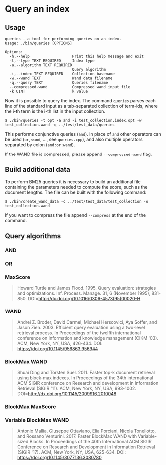 # Query an index

## Usage 

```
queries - a tool for performing queries on an index.
Usage: ./bin/queries [OPTIONS]

Options:
  -h,--help                   Print this help message and exit
  -t,--type TEXT REQUIRED     Index type
  -a,--algorithm TEXT REQUIRED
                              Query algorithm
  -i,--index TEXT REQUIRED    Collection basename
  -w,--wand TEXT              Wand data filename
  -q,--query TEXT             Queries filename
  --compressed-wand           Compressed wand input file
  -k UINT                     k value
```


Now it is possible to query the index. The command `queries` parses each line of the standard input as a tab-separated collection of term-ids, where the i-th
term is the i-th list in the input collection.

    $ ./bin/queries -t opt -a and -i test_collection.index.opt -w test_collection.wand -q ../test/test_data/queries

This performs conjunctive queries (`and`). In place of `and` other operators can
be used (`or`, `wand`, ..., see `queries.cpp`), and also multiple operators
separated by colon (`and:or:wand`).

If the WAND file is compressed, please append `--compressed-wand` flag.

## Build additional data

To perform BM25 queries it is necessary to build an additional file containing
the parameters needed to compute the score, such as the document lengths. The
file can be built with the following command:

    $ ./bin/create_wand_data -c ../test/test_data/test_collection -o test_collection.wand

If you want to compress the file append `--compress` at the end of the command.


## Query algorithms


### AND


### OR


### MaxScore

> Howard Turtle and James Flood. 1995. Query evaluation: strategies and optimizations. Inf. Process. Manage. 31, 6 (November 1995), 831-850. DOI=http://dx.doi.org/10.1016/0306-4573(95)00020-H

### WAND

> Andrei Z. Broder, David Carmel, Michael Herscovici, Aya Soffer, and Jason Zien. 2003. Efficient query evaluation using a two-level retrieval process. In Proceedings of the twelfth international conference on Information and knowledge management (CIKM '03). ACM, New York, NY, USA, 426-434. DOI: https://doi.org/10.1145/956863.956944

### BlockMax WAND

> Shuai Ding and Torsten Suel. 2011. Faster top-k document retrieval using block-max indexes. In Proceedings of the 34th international ACM SIGIR conference on Research and development in Information Retrieval (SIGIR '11). ACM, New York, NY, USA, 993-1002. DOI=http://dx.doi.org/10.1145/2009916.2010048

### BlockMax MaxScore


### Variable BlockMax WAND

> Antonio Mallia, Giuseppe Ottaviano, Elia Porciani, Nicola Tonellotto, and Rossano Venturini. 2017. Faster BlockMax WAND with Variable-sized Blocks. In Proceedings of the 40th International ACM SIGIR Conference on Research and Development in Information Retrieval (SIGIR '17). ACM, New York, NY, USA, 625-634. DOI: https://doi.org/10.1145/3077136.3080780

